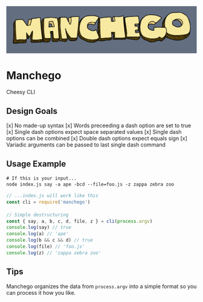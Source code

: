 <img alt="manchego logo" src="manchego-logo.png">

# Manchego
Cheesy CLI

## Design Goals
[x] No made-up syntax
[x] Words preceeding a dash option are set to true
[x] Single dash options expect space separated values
[x] Single dash options can be combined
[x] Double dash options expect equals sign
[x] Variadic arguments can be passed to last single dash command

## Usage Example
```console
# If this is your input...
node index.js say -a ape -bcd --file=foo.js -z zappa zebra zoo
```

```js
// ...index.js will work like this
const cli = require('manchego')

// Simple destructuring
const { say, a, b, c, d, file, z } = cli(process.argv)
console.log(say) // true
console.log(a) // 'ape'
console.log(b && c && d) // true
console.log(file) // 'foo.js'
console.log(z) // 'zappa zebra zoo'
```

## Tips
Manchego organizes the data from `process.argv` into a simple format so you can process it how you like.
